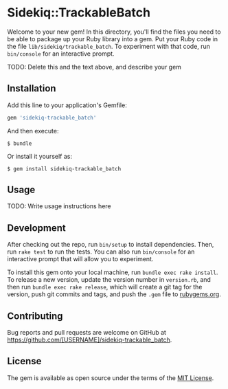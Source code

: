 # Sidekiq::TrackableBatch

Welcome to your new gem! In this directory, you'll find the files you need to be able to package up your Ruby library into a gem. Put your Ruby code in the file `lib/sidekiq/trackable_batch`. To experiment with that code, run `bin/console` for an interactive prompt.

TODO: Delete this and the text above, and describe your gem

## Installation

Add this line to your application's Gemfile:

```ruby
gem 'sidekiq-trackable_batch'
```

And then execute:

    $ bundle

Or install it yourself as:

    $ gem install sidekiq-trackable_batch

## Usage

TODO: Write usage instructions here

## Development

After checking out the repo, run `bin/setup` to install dependencies. Then, run `rake test` to run the tests. You can also run `bin/console` for an interactive prompt that will allow you to experiment.

To install this gem onto your local machine, run `bundle exec rake install`. To release a new version, update the version number in `version.rb`, and then run `bundle exec rake release`, which will create a git tag for the version, push git commits and tags, and push the `.gem` file to [rubygems.org](https://rubygems.org).

## Contributing

Bug reports and pull requests are welcome on GitHub at https://github.com/[USERNAME]/sidekiq-trackable_batch.


## License

The gem is available as open source under the terms of the [MIT License](http://opensource.org/licenses/MIT).

